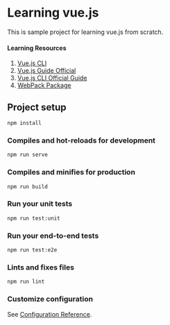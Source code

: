 # Learning vue.js
This is sample project for learning vue.js from scratch.

#### Learning Resources
1. [Vue.js CLI](https://cli.vuejs.org/guide/)
2. [Vue.js Guide Official](https://vuejs.org/v2/guide/)
3. [Vue.js CLI Official Guide](https://vuejs.org/v2/guide/installation.html#CLI)
4. [WebPack Package](https://webpack.js.org/api/node/)

## Project setup
```
npm install
```

### Compiles and hot-reloads for development
```
npm run serve
```

### Compiles and minifies for production
```
npm run build
```

### Run your unit tests
```
npm run test:unit
```

### Run your end-to-end tests
```
npm run test:e2e
```

### Lints and fixes files
```
npm run lint
```

### Customize configuration
See [Configuration Reference](https://cli.vuejs.org/config/).
